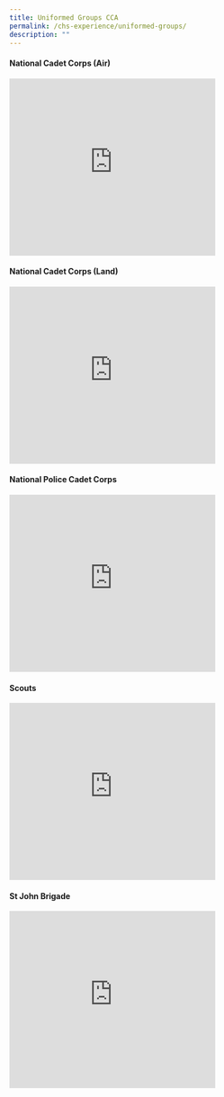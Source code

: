 ```yaml
---
title: Uniformed Groups CCA
permalink: /chs-experience/uniformed-groups/
description: ""
---
```

#### National Cadet Corps (Air)

<iframe width="366" height="315" src="https://www.youtube.com/embed/JDZMPKOzHt0" title="National Cadet Corps (Air)" frameborder="0" allow="accelerometer; autoplay; clipboard-write; encrypted-media; gyroscope; picture-in-picture" allowfullscreen></iframe>

#### National Cadet Corps (Land)

<iframe width="366" height="315" src="https://www.youtube.com/embed/s_FJYc1qArc" title="National Cadet Corps (Land)" frameborder="0" allow="accelerometer; autoplay; clipboard-write; encrypted-media; gyroscope; picture-in-picture" allowfullscreen></iframe>

#### National Police Cadet Corps

<iframe width="366" height="315" src="https://www.youtube.com/embed/RWa4dXCBZCk" title="National Police Cadet Corps" frameborder="0" allow="accelerometer; autoplay; clipboard-write; encrypted-media; gyroscope; picture-in-picture" allowfullscreen></iframe>

#### Scouts

<iframe width="366" height="315" src="https://www.youtube.com/embed/gyaZRA5A1Eg" title="Scouts" frameborder="0" allow="accelerometer; autoplay; clipboard-write; encrypted-media; gyroscope; picture-in-picture" allowfullscreen></iframe>

#### St John Brigade

<iframe width="366" height="315" src="https://www.youtube.com/embed/-SvX5-LuCWo" title="St John Brigade.mp4" frameborder="0" allow="accelerometer; autoplay; clipboard-write; encrypted-media; gyroscope; picture-in-picture" allowfullscreen></iframe>